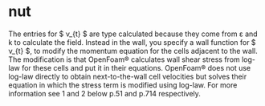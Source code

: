 # nut

The entries for $ ν_{t} $ are type calculated because they come from ε and k
to calculate the field. Instead in the wall, you specify a wall function
for $ ν_{t} $, to modify the momentum equation for the cells adjacent to the
wall. The modification is that OpenFoam® calculates wall shear stress
from log-law for these cells and put it in their equations. OpenFoam®
does not use log-law directly to obtain next-to-the-wall cell velocities
but solves their equation in which the stress term is modified using
log-law. For more information see 1 and 2 below p.51 and p.714
respectively.